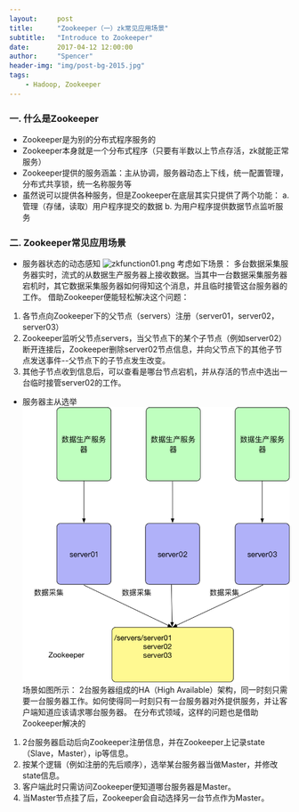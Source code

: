 ```yaml
---
layout:     post
title:      "Zookeeper（一）zk常见应用场景"
subtitle:   "Introduce to Zookeeper"
date:       2017-04-12 12:00:00
author:     "Spencer"
header-img: "img/post-bg-2015.jpg"
tags:
    - Hadoop, Zookeeper
---
```


### 一. 什么是Zookeeper
* Zookeeper是为别的分布式程序服务的
* Zookeeper本身就是一个分布式程序（只要有半数以上节点存活，zk就能正常服务）
* Zookeeper提供的服务涵盖：主从协调，服务器动态上下线，统一配置管理，分布式共享锁，统一名称服务等
* 虽然说可以提供各种服务，但是Zookeeper在底层其实只提供了两个功能：
a. 管理（存储，读取）用户程序提交的数据
b. 为用户程序提供数据节点监听服务

### 二. Zookeeper常见应用场景
* 服务器状态的动态感知
![zkfunction01.png](/img/in-post/post-js-version/javascript-java.jpg)
考虑如下场景：
多台数据采集服务器实时，流式的从数据生产服务器上接收数据。当其中一台数据采集服务器宕机时，其它数据采集服务器如何得知这个消息，并且临时接管这台服务器的工作。
借助Zookeeper便能轻松解决这个问题：
1. 各节点向Zookeeper下的父节点（servers）注册（server01，server02，server03）
2. Zookeeper监听父节点servers，当父节点下的某个子节点（例如server02）断开连接后，Zookeeper删除server02节点信息，并向父节点下的其他子节点发送事件--父节点下的子节点发生改变。
3. 其他子节点收到信息后，可以查看是哪台节点宕机，并从存活的节点中选出一台临时接管server02的工作。

* 服务器主从选举
![zkfunction02.png](/img/in-post/post-js-version/zkfunction01.png)
场景如图所示：
2台服务器组成的HA（High Available）架构，同一时刻只需要一台服务器工作。如何使得同一时刻只有一台服务器对外提供服务，并让客户端知道应该请求哪台服务器。
在分布式领域，这样的问题也是借助Zookeeper解决的
1. 2台服务器启动后向Zookeeper注册信息，并在Zookeeper上记录state（Slave，Master），ip等信息。
2. 按某个逻辑（例如注册的先后顺序），选举某台服务器当做Master，并修改state信息。
3. 客户端此时只需访问Zookeeper便知道哪台服务器是Master。
4. 当Master节点挂了后，Zookeeper会自动选择另一台节点作为Master。
